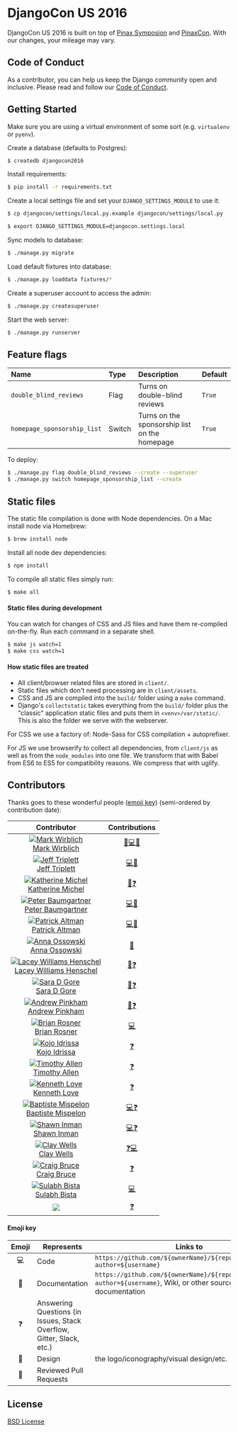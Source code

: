 DjangoCon US 2016
=================

DjangoCon US 2016 is built on top of [Pinax Symposion](https://github.com/pinax/symposion) and [PinaxCon](https://github.com/pinax/PinaxCon). With our changes, your mileage may vary.


Code of Conduct
---------------

As a contributor, you can help us keep the Django community open and inclusive.
Please read and follow our [Code of Conduct](https://www.djangoproject.com/conduct/).


Getting Started
----------------

Make sure you are using a virtual environment of some sort (e.g. `virtualenv` or
`pyenv`).

Create a database (defaults to Postgres):

```bash
$ createdb djangocon2016
```

Install requirements:

```bash
$ pip install -r requirements.txt
```

Create a local settings file and set your `DJANGO_SETTINGS_MODULE` to use it:

```bash
$ cp djangocon/settings/local.py.example djangocon/settings/local.py

$ export DJANGO_SETTINGS_MODULE=djangocon.settings.local
```

Sync models to database:

```bash
$ ./manage.py migrate
```

Load default fixtures into database:

```bash
$ ./manage.py loaddata fixtures/*
```

Create a superuser account to access the admin:

```bash
$ ./manage.py createsuperuser
```

Start the web server:

```bash
$ ./manage.py runserver
```

Feature flags
-------------

Name | Type | Description | Default
:--- | :--- | :--- | :---
`double_blind_reviews` | Flag | Turns on double-blind reviews | `True`
`homepage_sponsorship_list` | Switch | Turns on the sponsorship list on the homepage | `True`

To deploy:

```bash
$ ./manage.py flag double_blind_reviews --create --superuser
$ ./manage.py switch homepage_sponsorship_list --create
```

Static files
------------

The static file compilation is done with Node dependencies. On a Mac install
node via Homebrew:

```bash
$ brew install node
```

Install all node dev dependencies:

```bash
$ npm install
```

To compile all static files simply run:

```bash
$ make all
```

#### Static files during development

You can watch for changes of CSS and JS files and have them re-compiled
on-the-fly. Run each command in a separate shell.

```bash
$ make js watch=1
$ make css watch=1
```

#### How static files are treated

* All client/browser related files are stored in `client/`.
* Static files which don't need processing are in `client/assets`.
* CSS and JS  are compiled into the `build/` folder using a `make` command.
* Django's `collectstatic` takes everything from the `build/` folder plus
  the "classic" application static files and puts them in `<venv>/var/static/`.
  This is also the folder we serve with the webserver.

For CSS we use a factory of: Node-Sass for CSS compilation + autoprefixer.

For JS we use browserify to collect all dependencies, from `client/js` as well
as from the `node_modules` into one file. We transform that with Babel from ES6
to ES5 for compatibility reasons. We compress that with uglify.


Contributors
---------------

Thanks goes to these wonderful people ([emoji key](#emoji-key)) (semi-ordered by contribution date):

Contributor | Contributions
:---: | :---:
[![Mark Wirblich](https://avatars.githubusercontent.com/u/11863?v=3&s=100)<br />Mark Wirblich](https://github.com/mightym) | [🎨💻📖](https://github.com/djangocon/2016.djangocon.us/commits?author=mightym)
[![Jeff Triplett](https://avatars.githubusercontent.com/u/50527?v=3&s=100)<br />Jeff Triplett](https://github.com/jefftriplett) | [💻📖](https://github.com/djangocon/2016.djangocon.us/commits?author=jefftriplett)
[![Katherine Michel](https://avatars.githubusercontent.com/u/4193054?v=3&s=100)<br />Katherine Michel](https://github.com/KatherineMichel) | [📖❓](https://github.com/djangocon/2016.djangocon.us/commits?author=KatherineMichel)
[![Peter Baumgartner](https://avatars.githubusercontent.com/u/319156?v=3&s=100)<br />Peter Baumgartner](https://github.com/ipmb) | [💻📖](https://github.com/djangocon/2016.djangocon.us/commits?author=ipmb)
[![Patrick Altman](https://avatars.githubusercontent.com/u/1192?v=3&s=100)<br />Patrick Altman](https://github.com/paltman) | [💻📖](https://github.com/djangocon/2016.djangocon.us/commits?author=paltman)
[![Anna Ossowski](https://avatars.githubusercontent.com/u/8700795?v=3&s=100)<br />Anna Ossowski](https://github.com/ossanna16) | [📖](https://github.com/djangocon/2016.djangocon.us/commits?author=ossanna16)
[![Lacey Williams Henschel](https://avatars.githubusercontent.com/u/2286304?v=3&s=100)<br />Lacey Williams Henschel](https://github.com/williln) | [📖❓](https://github.com/djangocon/2016.djangocon.us/commits?author=williln)
[![Sara D Gore](https://avatars.githubusercontent.com/u/2285473?v=3&s=100)<br />Sara D Gore](https://github.com/SaraDGore) | [📖❓](https://github.com/djangocon/2016.djangocon.us/commits?author=SaraDGore)
[![Andrew Pinkham](https://avatars.githubusercontent.com/u/2659203?v=3&s=100)<br />Andrew Pinkham](https://github.com/jambonrose) | [📖❓](https://github.com/djangocon/2016.djangocon.us/commits?author=jambonrose)
[![Brian Rosner](https://avatars.githubusercontent.com/u/124?v=3&s=100)<br />Brian Rosner](https://github.com/brosner) | [💻](https://github.com/djangocon/2016.djangocon.us/commits?author=brosner)
[![Kojo Idrissa](https://avatars.githubusercontent.com/u/5251109?v=3&s=100)<br />Kojo Idrissa](https://github.com/kojoidrissa) | [❓](https://github.com/djangocon/2016.djangocon.us/commits?author=kojoidrissa)
[![Timothy Allen](https://avatars.githubusercontent.com/u/68164?v=3&s=100)<br />Timothy Allen](https://github.com/FlipperPA) | [❓](https://github.com/djangocon/2016.djangocon.us/commits?author=FlipperPA)
[![Kenneth Love](https://avatars.githubusercontent.com/u/11908?v=3&s=100)<br />Kenneth Love](https://github.com/kennethlove) | [❓](https://github.com/djangocon/2016.djangocon.us/commits?author=kennethlove)
[![Baptiste Mispelon](https://avatars.githubusercontent.com/u/6345?v=3&s=100)<br />Baptiste Mispelon](https://github.com/bmispelon) | [💻❓](https://github.com/djangocon/2016.djangocon.us/commits?author=bmispelon)
[![Shawn Inman](https://avatars.githubusercontent.com/u/216237?v=3&s=100)<br />Shawn Inman](https://github.com/shawninman) | [💻❓](https://github.com/djangocon/2016.djangocon.us/commits?author=shawninman)
[![Clay Wells](https://avatars.githubusercontent.com/u/812026?v=3&s=100)<br />Clay Wells](https://github.com/clayball) | [❓💻](https://github.com/djangocon/2016.djangocon.us/commits?author=clayball)
[![Craig Bruce](https://avatars.githubusercontent.com/u/1503648?v=3&s=100)<br />Craig Bruce](https://github.com/craigbruce) | [❓](https://github.com/djangocon/2016.djangocon.us/commits?author=craigbruce)
[![Sulabh Bista](https://avatars.githubusercontent.com/u/109486?v=3&s=100)<br />Sulabh Bista](https://github.com/sul4bh) | [💻](https://github.com/djangocon/2016.djangocon.us/commits?author=sul4bh)
[![](https://avatars.githubusercontent.com/u/5844587?v=3&s=100)<br />](https://github.com/Mariatta) | [❓](https://github.com/djangocon/2016.djangocon.us/commits?author=Mariatta)

#### Emoji key

Emoji | Represents | Links to
:---: | --- | ---
💻 | Code | `https://github.com/${ownerName}/${repoName}/commits?author=${username}`
📖 | Documentation | `https://github.com/${ownerName}/${repoName}/commits?author=${username}`, Wiki, or other source of documentation
❓ | Answering Questions (in Issues, Stack Overflow, Gitter, Slack, etc.)
🎨 | Design | the logo/iconography/visual design/etc.
👀 | Reviewed Pull Requests


License
---------------

[BSD License](LICENSE)
